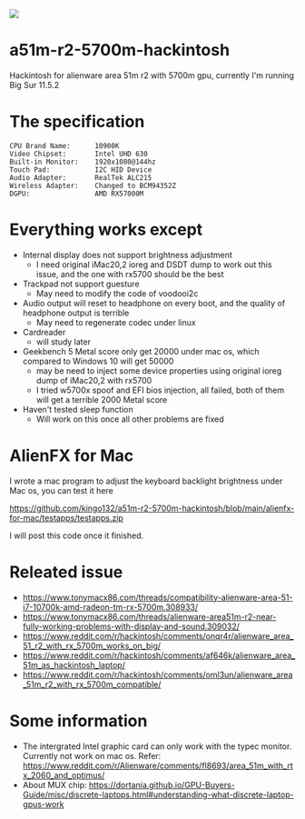 
[![](https://img.shields.io/badge/Chat-Alienware%20Hackintosh-critical)](https://gitter.im/Alienware-hackintosh/community)

# a51m-r2-5700m-hackintosh
Hackintosh for alienware area 51m r2 with 5700m gpu, currently I'm running Big Sur 11.5.2

# The specification
```
CPU Brand Name:      10900K
Video Chipset:       Intel UHD 630
Built-in Monitor:    1920x1080@144hz
Touch Pad:           I2C HID Device
Audio Adapter:       RealTek ALC215
Wireless Adapter:    Changed to BCM94352Z
DGPU:                AMD RX57000M
```

# Everything works except

* Internal display does not support brightness adjustment
  * I need original iMac20,2 ioreg and DSDT dump to work out this issue, and the one with rx5700 should be the best
* Trackpad not support guesture
  * May need to modify the code of voodooi2c
* Audio output will reset to headphone on every boot, and the quality of headphone output is terrible
  * May need to regenerate codec under linux
* Cardreader
  * will study later
* Geekbench 5 Metal score only get 20000 under mac os, which compared to Windows 10 will get 50000
  * may be need to inject some device properties using original ioreg dump of iMac20,2 with rx5700
  * I tried w5700x spoof and EFI bios injection, all failed, both of them will get a terrible 2000 Metal score
* Haven't tested sleep function
  * Will work on this once all other problems are fixed

# AlienFX for Mac

I wrote a mac program to adjust the keyboard backlight brightness under Mac os, you can test it here

https://github.com/kingo132/a51m-r2-5700m-hackintosh/blob/main/alienfx-for-mac/testapps/testapps.zip

I will post this code once it finished.

# Releated issue

* https://www.tonymacx86.com/threads/compatibility-alienware-area-51-i7-10700k-amd-radeon-tm-rx-5700m.308933/
* https://www.tonymacx86.com/threads/alienware-area51m-r2-near-fully-working-problems-with-display-and-sound.309032/
* https://www.reddit.com/r/hackintosh/comments/onqr4r/alienware_area_51_r2_with_rx_5700m_works_on_big/
* https://www.reddit.com/r/hackintosh/comments/af646k/alienware_area_51m_as_hackintosh_laptop/
* https://www.reddit.com/r/hackintosh/comments/oml3un/alienware_area_51m_r2_with_rx_5700m_compatible/

# Some information
* The intergrated Intel graphic card can only work with the typec monitor. Currently not work on mac os. Refer: https://www.reddit.com/r/Alienware/comments/fl8693/area_51m_with_rtx_2060_and_optimus/
* About MUX chip: https://dortania.github.io/GPU-Buyers-Guide/misc/discrete-laptops.html#understanding-what-discrete-laptop-gpus-work
